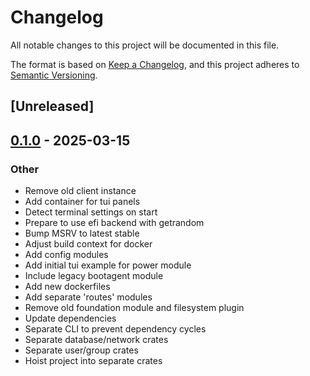 # Changelog

All notable changes to this project will be documented in this file.

The format is based on [Keep a Changelog](https://keepachangelog.com/en/1.0.0/),
and this project adheres to [Semantic Versioning](https://semver.org/spec/v2.0.0.html).

## [Unreleased]

## [0.1.0](https://github.com/fossable/sandpolis/releases/tag/sandpolis-client-v0.1.0) - 2025-03-15

### Other

- Remove old client instance
- Add container for tui panels
- Detect terminal settings on start
- Prepare to use efi backend with getrandom
- Bump MSRV to latest stable
- Adjust build context for docker
- Add config modules
- Add initial tui example for power module
- Include legacy bootagent module
- Add new dockerfiles
- Add separate 'routes' modules
- Remove old foundation module and filesystem plugin
- Update dependencies
- Separate CLI to prevent dependency cycles
- Separate database/network crates
- Separate user/group crates
- Hoist project into separate crates
